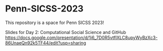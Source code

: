 # Penn-SICSS-2023


This repository is a space for Penn SICSS 2023!


Slides for Day 2: Computational Social Science and GitHub 
https://docs.google.com/presentation/d/1i6_7D0R5vtfIXLC8upyWyBzXc3-86UnaeQn92k5TF44/edit?usp=sharing


